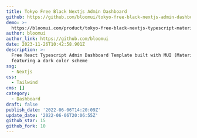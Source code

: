 ```yaml
---
title: Tokyo Free Black Nextjs Admin Dashboard
github: https://github.com/bloomui/tokyo-free-black-nextjs-admin-dashboard
demo: >-
  https://bloomui.com/product/tokyo-free-black-nextjs-typescript-material-ui-admin-dashboard/
author: bloomui
author_link: https://github.com/bloomui
date: 2023-11-26T10:42:58.901Z
description: >-
  Free React Typescript Admin Dashboard Template built with MUI (Material-UI)
  featuring a dark color scheme
ssg:
  - Nextjs
css:
  - Tailwind
cms: []
category:
  - Dashboard
draft: false
publish_date: '2022-06-06T14:20:09Z'
update_date: '2022-06-06T20:06:55Z'
github_star: 15
github_fork: 10
---
```

